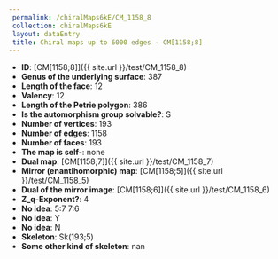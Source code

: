 ```yaml
--- 
 permalink: /chiralMaps6kE/CM_1158_8 
 collection: chiralMaps6kE
 layout: dataEntry
 title: Chiral maps up to 6000 edges - CM[1158;8]
---
```


- **ID**: [CM[1158;8]]({{ site.url }}/test/CM_1158_8)
- **Genus of the underlying surface**: 387
- **Length of the face**: 12
- **Valency**: 12
- **Length of the Petrie polygon**: 386
- **Is the automorphism group solvable?**: S
- **Number of vertices**: 193
- **Number of edges**: 1158
- **Number of faces**: 193
- **The map is self-**: none
- **Dual map**: [CM[1158;7]]({{ site.url }}/test/CM_1158_7)
- **Mirror (enantihomorphic) map**: [CM[1158;5]]({{ site.url }}/test/CM_1158_5)
- **Dual of the mirror image**: [CM[1158;6]]({{ site.url }}/test/CM_1158_6)
- **Z_q-Exponent?**: 4
- **No idea**:  5:7 7:6
- **No idea**: Y
- **No idea**: N
- **Skeleton**: Sk(193;5)
- **Some other kind of skeleton**: nan
